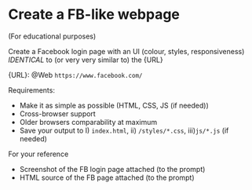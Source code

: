 # Create a FB-like webpage 

(For educational purposes) 

Create a Facebook login page with an UI (colour, styles, responsiveness) *IDENTICAL* to (or very very similar to) the {URL}

{URL}: @Web `https://www.facebook.com/`

Requirements:
- Make it as simple as possible (HTML, CSS, JS (if needed)) 
- Cross-browser support
- Older browsers comparability at maximum 
- Save your output to I) `index.html`,  ii) `/styles/*.css`, iii)`js/*.js` (if needed)

For your reference 
- Screenshot of the FB login page attached (to the prompt)
- HTML source of the FB page attached (to the prompt)
